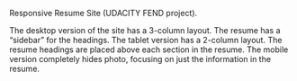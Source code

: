 Responsive Resume Site (UDACITY FEND project).

The desktop version of the site has a 3-column layout. The resume has a “sidebar” for the headings.
The tablet version has a 2-column layout. The resume headings are placed above each section in the resume.
The mobile version completely hides photo, focusing on just the information in the resume.
